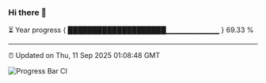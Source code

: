 ### Hi there 👋

⏳ Year progress { ████████████████████▁▁▁▁▁▁▁▁▁▁ } 69.33 %

---

⏰ Updated on Thu, 11 Sep 2025 01:08:48 GMT

![Progress Bar CI](https://github.com/liununu/liununu/workflows/Progress%20Bar%20CI/badge.svg)
